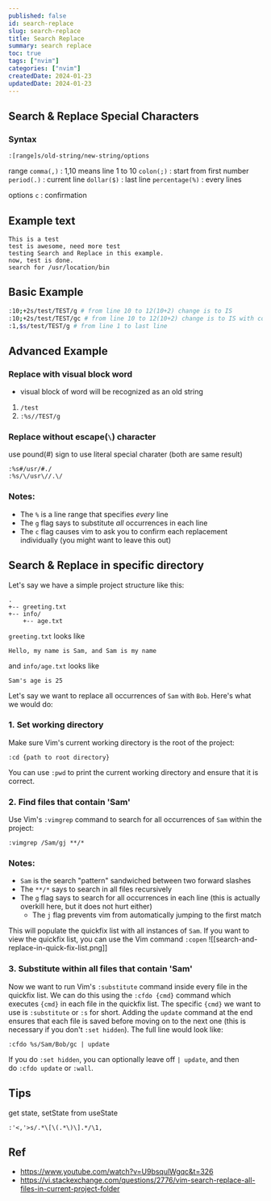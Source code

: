 ```yaml
---
published: false
id: search-replace
slug: search-replace
title: Search Replace
summary: search replace
toc: true
tags: ["nvim"]
categories: ["nvim"]
createdDate: 2024-01-23
updatedDate: 2024-01-23
---
```


## Search & Replace Special Characters

### Syntax

```
:[range]s/old-string/new-string/options
```

range
`comma(,)` : 1,10 means line 1 to 10
`colon(;)` : start from first number
`period(.)` : current line
`dollar($)` : last line
`percentage(%)` : every lines

options
`c` : confirmation

## Example text

```
This is a test
test is awesome, need more test
testing Search and Replace in this example.
now, test is done.
search for /usr/location/bin
```

## Basic Example

```bash
:10;+2s/test/TEST/g # from line 10 to 12(10+2) change is to IS
:10;+2s/test/TEST/gc # from line 10 to 12(10+2) change is to IS with confirmation
:1,$s/test/TEST/g # from line 1 to last line
```

## Advanced Example

### Replace with visual block word

- visual block of word will be recognized as an old string

1. `/test`
2. `:%s//TEST/g`

### Replace without escape(`\`) character

use pound(#) sign to use literal special charater
(both are same result)

```
:%s#/usr/#./
:%s/\/usr\//.\/
```

### Notes:

- The `%` is a line range that specifies *every* line
- The `g` flag says to substitute *all* occurrences in each line
- The `c` flag causes vim to ask you to confirm each replacement individually (you might want to leave this out)

## Search & Replace in specific directory

Let's say we have a simple project structure like this:

```
.
+-- greeting.txt
+-- info/
    +-- age.txt
```

`greeting.txt` looks like

```
Hello, my name is Sam, and Sam is my name
```

and `info/age.txt` looks like

```
Sam's age is 25
```

Let's say we want to replace all occurrences of `Sam` with `Bob`. Here's what we would do:

### 1. Set working directory

Make sure Vim's current working directory is the root of the project:

```
:cd {path to root directory}
```

You can use `:pwd` to print the current working directory and ensure that it is correct.

### 2. Find files that contain 'Sam'

Use Vim's `:vimgrep` command to search for all occurrences of `Sam` within the project:

```
:vimgrep /Sam/gj **/*
```

### Notes:

- `Sam` is the search "pattern" sandwiched between two forward slashes
- The `**/*` says to search in all files recursively
- The `g` flag says to search for all occurrences in each line (this is actually overkill here, but it does not hurt either)
  - The `j` flag prevents vim from automatically jumping to the first match

This will populate the quickfix list with all instances of `Sam`. If you want to view the quickfix list, you can use the Vim command `:copen`
![[search-and-replace-in-quick-fix-list.png]]

### 3. Substitute within all files that contain 'Sam'

Now we want to run Vim's `:substitute` command inside every file in the quickfix list. We can do this using the `:cfdo {cmd}` command which executes `{cmd}` in each file in the quickfix list. The specific `{cmd}` we want to use is `:substitute` or `:s` for short. Adding the `update` command at the end ensures that each file is saved before moving on to the next one (this is necessary if you don't `:set hidden`). The full line would look like:

```
:cfdo %s/Sam/Bob/gc | update
```

If you do `:set hidden`, you can optionally leave off `| update`, and then do `:cfdo update` or `:wall`.

## Tips

get state, setState from useState

```
:'<,'>s/.*\[\(.*\)\].*/\1,
```

## Ref

- https://www.youtube.com/watch?v=U9bsqulWgqc&t=326
- https://vi.stackexchange.com/questions/2776/vim-search-replace-all-files-in-current-project-folder
